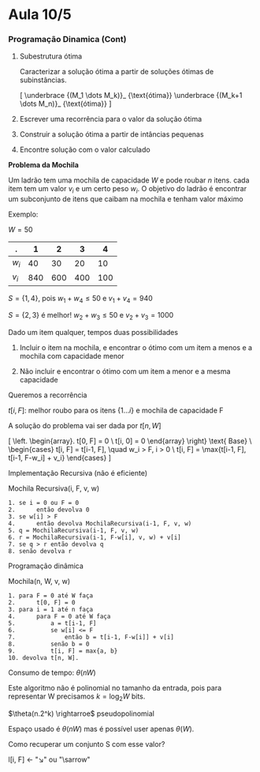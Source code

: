 # Aula 10/5

### Programação Dinamica (Cont)

1. Subestrutura ótima

    Caracterizar a solução ótima a partir de soluções ótimas de subinstâncias.

    \[
        \underbrace {(M_1 \dots M_k)}_ {\text{ótima}} \underbrace {(M_k+1 \dots M_n)}_ {\text{ótima}}
    \]

2. Escrever uma recorrência para o valor da solução ótima

3. Construir a solução ótima a partir de intâncias pequenas

4. Encontre solução com o valor calculado

**Problema da Mochila**

Um ladrão tem uma mochila de capacidade $W$ e pode roubar $n$ itens. cada item tem um valor $v_i$ e um certo peso $w_i$. O objetivo do ladrão é encontrar um subconjunto de itens que caibam na mochila e tenham valor máximo

Exemplo:

$W = 50$

.| 1 | 2 | 3 | 4
-|-|-|- |-
$w_i$ | 40 | 30 | 20 | 10
$v_i$ | 840 | 600 | 400 | 100

$S = \{1, 4\}$, pois  $w_1 + w_4 \leq 50$ e $v_1 + v_4 = 940$

$S = \{2, 3\}$ é melhor! $w_2+w_3 \leq 50$ e $v_2 + v_3 = 1000$

Dado um item qualquer, tempos duas possibilidades

1. Incluir o item na mochila, e encontrar o ótimo com um item a menos e a mochila com capacidade menor

2. Não incluir e encontrar o ótimo com um item a menor e a mesma capacidade

Queremos a recorrência

$t[i, F]$: melhor roubo para os itens $\{1 \dots i\}$ e mochila de capacidade F

A solução do problema vai ser dada por $t[n, W]$

\[
    \left. \begin{array}. t[0, F] = 0 \\ t[i, 0] = 0 \end{array} \right\} \text{ Base}
    \\
    \begin{cases}
    t[i, F] = t[i-1, F], \quad w_i > F, i > 0 \\
    t[i, F] = \max\{t[i-1, F], t[i-1, F-w_i] + v_i\}
    \end{cases}
\]

Implementação Recursiva (não é eficiente)

Mochila Recursiva(i, F, v, w)
```
1. se i = 0 ou F = 0
2.      então devolva 0
3. se w[i] > F
4.      então devolva MochilaRecursiva(i-1, F, v, w)
5. q = MochilaRecursiva(i-1, F, v, w)
6. r = MochilaRecursiva(i-1, F-w[i], v, w) + v[i]
7. se q > r então devolva q
8. senão devolva r
```

Programação dinâmica

Mochila(n, W, v, w)
```
1. para F = 0 até W faça
2.      t[0, F] = 0
3. para i = 1 até n faça
4.      para F = 0 até W faça
5.          a = t[i-1, F]
6.          se w[i] <= F
7.              então b = t[i-1, F-w[i]] + v[i]
8.          senão b = 0
9.          t[i, F] = max{a, b}
10. devolva t[n, W].
```

Consumo de tempo: $\theta(nW)$

Este algoritmo não é polinomial no tamanho da entrada, pois para representar W precisamos $k = \log_2 W$ bits.

$\theta(n.2^k) \rightarroe$ pseudopolinomial

Espaço usado é $\theta(nW)$ mas é possível user apenas $\theta(W)$.

Como recuperar um conjunto S com esse valor?

l[i, F] <- "$\searrow$" ou "\sarrow"
